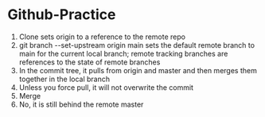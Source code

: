 # Github-Practice
1. Clone sets origin to a reference to the remote repo
2. git branch --set-upstream origin main sets the default remote branch to main for the current local branch; remote tracking branches are references to the state of remote branches
3. In the commit tree, it pulls from origin and master and then merges them together in the local branch
4.  Unless you force pull, it will not overwrite the commit
5.  Merge
6.  No, it is still behind the remote master
